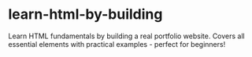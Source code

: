 # learn-html-by-building
Learn HTML fundamentals by building a real portfolio website. Covers all essential elements with practical examples - perfect for beginners!
